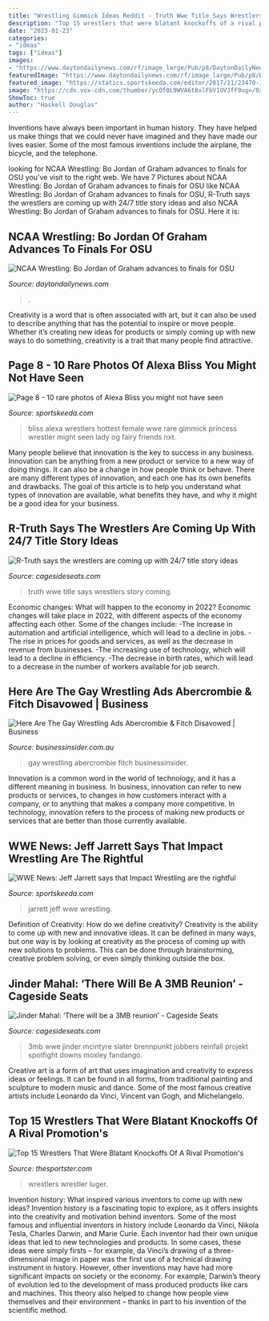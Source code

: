 ```yaml
---
title: "Wrestling Gimmick Ideas Reddit - Truth Wwe Title Says Wrestlers Story Coming"
description: "Top 15 wrestlers that were blatant knockoffs of a rival promotion&#039;s"
date: "2023-01-23"
categories:
- "ideas"
tags: ["ideas"]
images:
- "https://www.daytondailynews.com/rf/image_large/Pub/p8/DaytonDailyNews/2017/03/18/Images/newsEngin.18127888_NCAA_Championships_Wrestlin.jpg"
featuredImage: "https://www.daytondailynews.com/rf/image_large/Pub/p8/DaytonDailyNews/2017/03/18/Images/newsEngin.18127888_NCAA_Championships_Wrestlin.jpg"
featured_image: "https://statics.sportskeeda.com/editor/2017/11/23470-1511807409-500.jpg"
image: "https://cdn.vox-cdn.com/thumbor/ycOf0L9WVA6t8xlFbV1OVJfF9ug=/0x0:1200x675/1200x800/filters:focal(504x242:696x434)/cdn.vox-cdn.com/uploads/chorus_image/image/64719535/20190702_SD_seg4__0beab5eb9245c5c2971f1518bd1b0156.0.jpg"
ShowToc: true
author: "Haskell Douglas"
---
```



Inventions have always been important in human history. They have helped us make things that we could never have imagined and they have made our lives easier. Some of the most famous inventions include the airplane, the bicycle, and the telephone.

	

		
looking for NCAA Wrestling: Bo Jordan of Graham advances to finals for OSU you've visit to the right web. We have 7 Pictures about NCAA Wrestling: Bo Jordan of Graham advances to finals for OSU like NCAA Wrestling: Bo Jordan of Graham advances to finals for OSU, R-Truth says the wrestlers are coming up with 24/7 title story ideas and also NCAA Wrestling: Bo Jordan of Graham advances to finals for OSU. Here it is:
		
    
## NCAA Wrestling: Bo Jordan Of Graham Advances To Finals For OSU

<img loading=lazy src="https://www.daytondailynews.com/rf/image_large/Pub/p8/DaytonDailyNews/2017/03/18/Images/newsEngin.18127888_NCAA_Championships_Wrestlin.jpg" onerror="this.onerror=null;this.src='https://tse2.mm.bing.net/th?id=OIP.ojOP9w-gFCPLqNFSjBC0LAHaFn&amp;pid=15.1';" alt="NCAA Wrestling: Bo Jordan of Graham advances to finals for OSU">

_Source: daytondailynews.com_

>. 

	

Creativity is a word that is often associated with art, but it can also be used to describe anything that has the potential to inspire or move people. Whether it’s creating new ideas for products or simply coming up with new ways to do something, creativity is a trait that many people find attractive.

    
## Page 8 - 10 Rare Photos Of Alexa Bliss You Might Not Have Seen

<img loading=lazy src="https://statics.sportskeeda.com/editor/2017/11/23470-1511807409-500.jpg" onerror="this.onerror=null;this.src='https://tse4.mm.bing.net/th?id=OIP.JlU__QYQwsiPyTNToPxL9gHaEK&amp;pid=15.1';" alt="Page 8 - 10 rare photos of Alexa Bliss you might not have seen">

_Source: sportskeeda.com_

>bliss alexa wrestlers hottest female wwe rare gimmick princess wrestler might seen lady og fairy friends nxt. 

	

Many people believe that innovation is the key to success in any business. Innovation can be anything from a new product or service to a new way of doing things. It can also be a change in how people think or behave. There are many different types of innovation, and each one has its own benefits and drawbacks. The goal of this article is to help you understand what types of innovation are available, what benefits they have, and why it might be a good idea for your business.

    
## R-Truth Says The Wrestlers Are Coming Up With 24/7 Title Story Ideas

<img loading=lazy src="https://cdn.vox-cdn.com/thumbor/ycOf0L9WVA6t8xlFbV1OVJfF9ug=/0x0:1200x675/1200x800/filters:focal(504x242:696x434)/cdn.vox-cdn.com/uploads/chorus_image/image/64719535/20190702_SD_seg4__0beab5eb9245c5c2971f1518bd1b0156.0.jpg" onerror="this.onerror=null;this.src='https://tse2.mm.bing.net/th?id=OIP.wZ1nkPnN4yUBBqwdWpSkRQHaE8&amp;pid=15.1';" alt="R-Truth says the wrestlers are coming up with 24/7 title story ideas">

_Source: cagesideseats.com_

>truth wwe title says wrestlers story coming. 

	

Economic changes: What will happen to the economy in 2022?
Economic changes will take place in 2022, with different aspects of the economy affecting each other. Some of the changes include: 
-The increase in automation and artificial intelligence, which will lead to a decline in jobs. 
-The rise in prices for goods and services, as well as the decrease in revenue from businesses. 
-The increasing use of technology, which will lead to a decline in efficiency. 
-The decrease in birth rates, which will lead to a decrease in the number of workers available for job search.

    
## Here Are The Gay Wrestling Ads Abercrombie &amp; Fitch Disavowed | Business

<img loading=lazy src="http://static.businessinsider.com/image/4f75c4e269beddf83e00002f/image.jpg" onerror="this.onerror=null;this.src='https://tse3.mm.bing.net/th?id=OIP.eSCEAEK4OjomFPkWcUnvLAAAAA&amp;pid=15.1';" alt="Here Are The Gay Wrestling Ads Abercrombie &amp; Fitch Disavowed | Business">

_Source: businessinsider.com.au_

>gay wrestling abercrombie fitch businessinsider. 

	

Innovation is a common word in the world of technology, and it has a different meaning in business. In business, innovation can refer to new products or services, to changes in how customers interact with a company, or to anything that makes a company more competitive. In technology, innovation refers to the process of making new products or services that are better than those currently available.

    
## WWE News: Jeff Jarrett Says That Impact Wrestling Are The Rightful

<img loading=lazy src="https://statics.sportskeeda.com/wp-content/uploads/2017/06/jarrett-1498200299-800.jpg" onerror="this.onerror=null;this.src='https://tse1.mm.bing.net/th?id=OIP.v_6qSyuY5vjGneT-rrhHpwHaFQ&amp;pid=15.1';" alt="WWE News: Jeff Jarrett says that Impact Wrestling are the rightful">

_Source: sportskeeda.com_

>jarrett jeff wwe wrestling. 

	

Definition of Creativity: How do we define creativity?
Creativity is the ability to come up with new and innovative ideas. It can be defined in many ways, but one way is by looking at creativity as the process of coming up with new solutions to problems. This can be done through brainstorming, creative problem solving, or even simply thinking outside the box.

    
## Jinder Mahal: ‘There Will Be A 3MB Reunion’ - Cageside Seats

<img loading=lazy src="https://cdn.vox-cdn.com/thumbor/1b5_VujC6EBFADLOvzUtetfTvjA=/0x0:1200x675/1220x813/filters:focal(475x60:667x252)/cdn.vox-cdn.com/uploads/chorus_image/image/55839709/RAW_1076_Photo_208.0.jpg" onerror="this.onerror=null;this.src='https://tse1.mm.bing.net/th?id=OIP.Ijlihw6TfLtlLe_5REinYAHaE7&amp;pid=15.1';" alt="Jinder Mahal: ‘There will be a 3MB reunion’ - Cageside Seats">

_Source: cagesideseats.com_

>3mb wwe jinder mcintyre slater brennpunkt jobbers reinfall projekt spotfight downs moxley fandango. 

	

Creative art is a form of art that uses imagination and creativity to express ideas or feelings. It can be found in all forms, from traditional painting and sculpture to modern music and dance. Some of the most famous creative artists include Leonardo da Vinci, Vincent van Gogh, and Michelangelo.

    
## Top 15 Wrestlers That Were Blatant Knockoffs Of A Rival Promotion&#039;s

<img loading=lazy src="https://static0.thesportsterimages.com/wordpress/wp-content/uploads/2016/09/Luger-Hogan.jpg" onerror="this.onerror=null;this.src='https://tse2.mm.bing.net/th?id=OIP.WMBvZO3oll8Bwv6F56WOLAHaD6&amp;pid=15.1';" alt="Top 15 Wrestlers That Were Blatant Knockoffs Of A Rival Promotion&#039;s">

_Source: thesportster.com_

>wrestlers wrestler luger. 

	

Invention history: What inspired various inventors to come up with new ideas?
Invention history is a fascinating topic to explore, as it offers insights into the creativity and motivation behind inventors. Some of the most famous and influential inventors in history include Leonardo da Vinci, Nikola Tesla, Charles Darwin, and Marie Curie. Each inventor had their own unique ideas that led to new technologies and products. In some cases, these ideas were simply firsts – for example, da Vinci’s drawing of a three-dimensional image in paper was the first use of a technical drawing instrument in history. However, other inventions may have had more significant impacts on society or the economy. For example, Darwin’s theory of evolution led to the development of mass produced products like cars and machines. This theory also helped to change how people view themselves and their environment – thanks in part to his invention of the scientific method.

